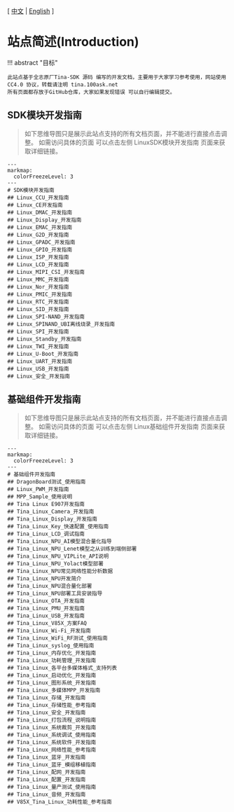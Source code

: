 [ [中文](index.md) | [English](index.EN.md) ]

# 站点简述(Introduction)
!!! abstract "目标"

    此站点基于全志原厂Tina-SDK 源码 编写的开发文档，主要用于大家学习参考使用，网站使用 CC4.0 协议，转载请注明 tina.100ask.net
    所有页面都存放于GitHub仓库，大家如果发现错误 可以自行编辑提交。

## SDK模块开发指南
> 如下思维导图只是展示此站点支持的所有文档页面，并不能进行直接点击调整。 如需访问具体的页面 可以点击左侧  LinuxSDK模块开发指南 页面来获取详细链接。
```markmap
---
markmap:
  colorFreezeLevel: 3
---
# SDK模块开发指南
## Linux_CCU_开发指南
## Linux_CE开发指南
## Linux_DMAC_开发指南
## Linux_Display_开发指南
## Linux_EMAC_开发指南
## Linux_G2D_开发指南
## Linux_GPADC_开发指南
## Linux_GPIO_开发指南
## Linux_ISP_开发指南
## Linux_LCD_开发指南
## Linux_MIPI_CSI_开发指南
## Linux_MMC_开发指南
## Linux_Nor_开发指南
## Linux_PMIC_开发指南
## Linux_RTC_开发指南
## Linux_SID_开发指南
## Linux_SPI-NAND_开发指南
## Linux_SPINAND_UBI离线烧录_开发指南
## Linux_SPI_开发指南
## Linux_Standby_开发指南
## Linux_TWI_开发指南
## Linux_U-Boot_开发指南
## Linux_UART_开发指南
## Linux_USB_开发指南
## Linux_安全_开发指南
```

## 基础组件开发指南

> 如下思维导图只是展示此站点支持的所有文档页面，并不能进行直接点击调整。 如需访问具体的页面 可以点击左侧  Linux基础组件开发指南 页面来获取详细链接。

```markmap
---
markmap:
  colorFreezeLevel: 3
---
# 基础组件开发指南
## DragonBoard测试_使用指南
## Linux_PWM_开发指南
## MPP_Sample_使用说明
## Tina Linux E907开发指南
## Tina_Linux_Camera_开发指南
## Tina_Linux_Display_开发指南
## Tina_Linux_Key_快速配置_使用指南
## Tina_Linux_LCD_调试指南
## Tina_Linux_NPU_AI模型混合量化指导
## Tina_Linux_NPU_Lenet模型之从训练到端侧部署
## Tina_Linux_NPU_VIPLite_API说明
## Tina_Linux_NPU_Yolact模型部署
## Tina_Linux_NPU常见网络性能分析数据
## Tina_Linux_NPU开发简介
## Tina_Linux_NPU混合量化部署
## Tina_Linux_NPU部署工具安装指导
## Tina_Linux_OTA_开发指南
## Tina_Linux_PMU_开发指南
## Tina_Linux_USB_开发指南
## Tina_Linux_V85X_方案FAQ
## Tina_Linux_Wi-Fi_开发指南
## Tina_Linux_WiFi_RF测试_使用指南
## Tina_Linux_syslog_使用指南
## Tina_Linux_内存优化_开发指南
## Tina_Linux_功耗管理_开发指南
## Tina_Linux_各平台多媒体格式_支持列表
## Tina_Linux_启动优化_开发指南
## Tina_Linux_图形系统_开发指南
## Tina_Linux_多媒体MPP_开发指南
## Tina_Linux_存储_开发指南
## Tina_Linux_存储性能_参考指南
## Tina_Linux_安全_开发指南
## Tina_Linux_打包流程_说明指南
## Tina_Linux_系统裁剪_开发指南
## Tina_Linux_系统调试_使用指南
## Tina_Linux_系统软件_开发指南
## Tina_Linux_网络性能_参考指南
## Tina_Linux_蓝牙_开发指南
## Tina_Linux_蓝牙_模组移植指南
## Tina_Linux_配网_开发指南
## Tina_Linux_配置_开发指南
## Tina_Linux_量产测试_使用指南
## Tina_Linux_音频_开发指南
## V85X_Tina_Linux_功耗性能_参考指南

```